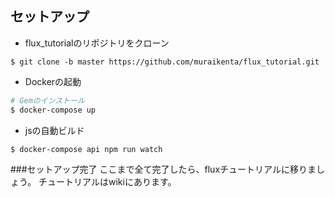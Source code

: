 セットアップ
---
* flux_tutorialのリポジトリをクローン
```
$ git clone -b master https://github.com/muraikenta/flux_tutorial.git
```

* Dockerの起動
```sh
# Gemのインストール
$ docker-compose up 
```

* jsの自動ビルド
```sh
$ docker-compose api npm run watch
```

###セットアップ完了
ここまで全て完了したら、fluxチュートリアルに移りましょう。
チュートリアルはwikiにあります。
